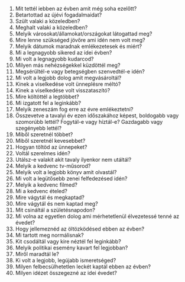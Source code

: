 1. Mit tettél iebben az évben amit még soha ezelőtt?
2. Betartottad az újévi fogadalmaidat?
3. Szült valaki a közeledben?
4. Meghalt valaki a közeledben?
5. Melyik városokat/államokat/országokat látogattad meg?
6. Mire lenne szükséged jövőre ami idén nem volt meg?
7. Melyik dátumok maradnak emlékezetesek és miért?
8. Mi a legnagyobb sikered az idei évben?
9. Mi volt a legnagyobb kudarcod?
10. Milyen más nehézségekkel küzdöttél meg?
11. Megsérültél-e vagy betegségben szenvedtél-e idén?
12. Mi volt a legjobb dolog amit megvásároltál?
13. Kinek a viselkedése volt ünneplésre méltó?
14. Kinek a viselkedése volt visszataszító?
15. Mire költöttél a legtöbbet?
16. Mi izgatott fel a leginkább?
17. Melyik zeneszám fog erre az évre emlékeztetni?
18. Összevetve a tavalyi év ezen időszakához képest, boldogabb vagy szomorúbb lettél? Fogytál-e vagy híztál-e? Gazdagabb vagy szegényebb lettél?
19. Miből szeretnél többet?
20. Miből szeretnél kevesebbet?
21. Hogyan töltöd az ünnepeket?
22. Voltál szerelmes idén?
23. Utálsz-e valakit akit tavaly ilyenkor nem utáltál?
24. Melyik a kedvenc tv-műsorod?
25. Melyik volt a legjobb könyv amit olvastál?
26. Mi volt a legütősebb zenei felfedezésed idén?
27. Melyik a kedvenc filmed?
28. Mi a kedvenc ételed?
29. Mire vágytál és megkaptad?
30. Mire vágytál és nem kaptad meg?
31. Mit csináltál a születésnapodon?
32. Mi volna az egyetlen dolog ami mérhetetlenül élvezetessé tenné az évedet?
33. Hogy jellemeznéd az öltözködésed ebben az évben?
34. Mi tartott meg normálisnak?
35. Kit csodáltál vagy kire néztél fel leginkább?
36. Melyik politikai esemény kavart fel legjobban?
37. Miről maradtál le?
38. Ki volt a legjobb, legújabb ismeretséged?
39. Milyen felbecsülhetetlen leckét kaptál ebben az évben?
40. Milyen idézet összegezné az idei évedet?
